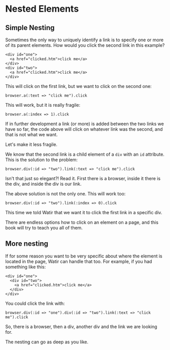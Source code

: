 # Nested Elements





## Simple Nesting

Sometimes the only way to uniquely identify a link is to specify one or more of its parent elements. How would you click the second link in this example?

    <div id="one">
      <a href="clicked.htm">click me</a>
    </div>
    <div id="two">
      <a href="clicked.htm">click me</a>
    </div>

This will click on the first link, but we want to click on the second one:

    browser.a(:text => "click me").click

This will work, but it is really fragile:

    browser.a(:index => 1).click

If in further development a link (or more) is added between the two links we have so far, the code above will click on whatever link was the second, and that is not what we want.

Let's make it less fragile.

We know that the second link is a child element of a `div` with an `id` attribute. This is the solution to the problem:

    browser.div(:id => "two").link(:text => "click me").click

Isn't that just so elegant?! Read it. First there is a browser, inside it there is the div, and inside the div is our link.

The above solution is not the only one. This will work too:

    browser.div(:id => "two").link(:index => 0).click

This time we told Watir that we want it to click the first link in a specific div.

There are endless options how to click on an element on a page, and this book will try to teach you all of them.





## More nesting

If for some reason you want to be very specific about where the element is located in the page, Watir can handle that too. For example, if you had something like this:

    <div id="one">
      <div id="two">
        <a href="clicked.htm">click me</a>
      </div>
    </div>

You could click the link with:

    browser.div(:id => "one").div(:id => "two").link(:text => "click me").click

So, there is a browser, then a div, another div and the link we are looking for.

The nesting can go as deep as you like.



